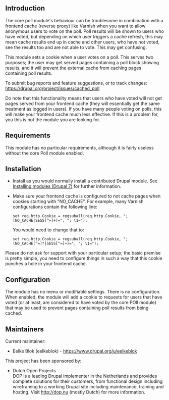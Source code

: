 Introduction
------------
The core poll module's behaviour can be troublesome in combination with a 
frontend cache (reverse proxy) like Varnish when you want to allow anonymous
users to vote on the poll. Poll results will be shown to users who have voted,
but depending on which user triggers a cache refresh, this may mean cache 
results end up in cache and other users, who have not voted, see the results 
too and are not able to vote. This may get confusing.

This module sets a cookie when a user votes on a poll. This serves two purposes;
the user may get served pages containing a poll block showing results, and it
will prevent the external cache from caching pages containing poll results.

To submit bug reports and feature suggestions, or to track changes:
https://drupal.org/project/issues/cached_poll

Do note that this functionality means that users who have voted will not get 
pages served from your frontend cache (they will essentially get the same 
treatment as logged in users). If you have many people voting on polls, this 
will make your frontend cache much less effective. If this is a problem for, you 
this is not the module you are looking for.

Requirements
------------
This module has no particular requirements, although it is fairly useless 
without the core Poll module enabled.

Installation
------------
 
*   Install as you would normally install a contributed Drupal module. See
    [Installing modules (Drupal 
    7)](https://drupal.org/documentation/install/modules-themes/modules-7)
    for further information.
*   Make sure your frontend cache is configured to not cache pages when cookies 
    starting with "NO_CACHE". For example, many Varnish configurations contain 
    the following line:
   
        set req.http.Cookie = regsuball(req.http.Cookie, ";(NO_CACHE|SESS[^=]+)=", "; \1=");
       
    You would need to change that to:
       
        set req.http.Cookie = regsuball(req.http.Cookie, ";(NO_CACHE[^=]*|SESS[^=]+)=", "; \1=");

Please do not ask for support with your particular setup; the basic premise is 
pretty simple, you need to configure things in such a way that this cookie 
punches a hole in your frontend cache.
   
Configuration
-------------
The module has no menu or modifiable settings. There is no configuration. When
enabled, the module will add a cookie to requests for users that have voted (or 
at least, are considered to have voted by the core POll module) that may be used
to prevent pages containing poll results from being cached. 

Maintainers
-----------
Current maintainer:

 * Eelke Blok (eelkeblok) - https://www.drupal.org/u/eelkeblok

This project has been sponsored by:

 * Dutch Open Projects  
   DOP is a leading Drupal implementer in the Netherlands and provides complete 
   solutions for their customers, from functional design including wireframing 
   to a working Drupal site including maintenance, training and hosting. 
   Visit http://dop.nu (mostly Dutch) for more information.
